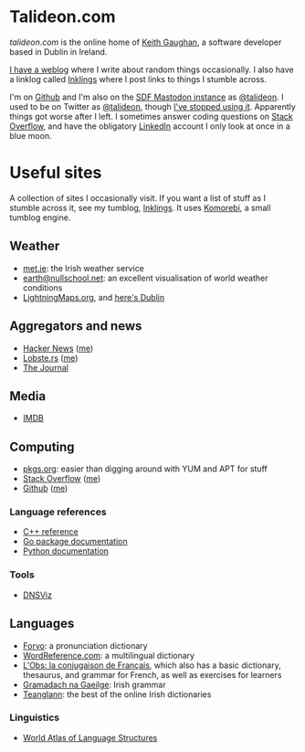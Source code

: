 # Talideon.com

_talideon.com_ is the online home of [Keith Gaughan](https://keith.gaughan.ie/about/), a software developer based in Dublin in Ireland.

[I have a weblog](https://keith.gaughan.ie/) where I write about random things occasionally.
I also have a linklog called [Inklings](https://talideon.com/inklings/) where I post links to things I stumble across.

I'm on [Github](https://github.com/kgaughan) and I'm also on the [SDF Mastodon instance](https://mastodon.sdf.org/) as [@talideon](https://mastodon.sdf.org/@talideon/).
I used to be on Twitter as [@talideon](https://twitter.com/talideon), though [I've stopped using it](https://keith.gaughan.ie/leaving-twitter.html).
Apparently things got worse after I left.
I sometimes answer coding questions on [Stack Overflow](https://stackoverflow.com/users/8342/keith-gaughan), and have the obligatory [LinkedIn](https://www.linkedin.com/in/keithgaughan) account I only look at once in a blue moon.

# Useful sites

A collection of sites I occasionally visit.
If you want a list of stuff as I stumble across it, see my tumblog, [Inklings](https://talideon.com/inklings/).
It uses [Komorebi](https://github.com/kgaughan/komorebi), a small tumblog engine.

## Weather

* [met.ie](https://met.ie/): the Irish weather service
* [earth@nullschool.net](https://earth.nullschool.net/): an excellent visualisation of world weather conditions
* [LightningMaps.org](https://www.lightningmaps.org/), and [here's Dublin](https://www.lightningmaps.org/#m=oss;t=3;s=0;o=0;b=;ts=0;z=11;y=53.3602;x=-6.1977;d=2;dl=2;dc=0;ts24=1;)

## Aggregators and news

* [Hacker News](https://news.ycombinator.com/) ([me](https://news.ycombinator.com/user?id=talideon))
* [Lobste.rs](https://lobste.rs/) ([me](https://lobste.rs/u/talideon))
* [The Journal](https://www.thejournal.ie/)

## Media

* [IMDB](https://www.imdb.com/)

## Computing

* [pkgs.org](https://pkgs.org/): easier than digging around with YUM and APT for stuff
* [Stack Overflow](https://stackoverflow.com/) ([me](https://stackoverflow.com/users/8342/keith-gaughan))
* [Github](https://github.com/) ([me](https://github.com/kgaughan))

### Language references

* [C++ reference](https://cppreference.com/)
* [Go package documentation](https://pkg.go.dev/)
* [Python documentation](https://docs.python.org/3/)

### Tools

* [DNSViz](https://dnsviz.net/)

## Languages

* [Forvo](https://forvo.com/): a pronunciation dictionary
* [WordReference.com](https://www.wordreference.com/): a multilingual dictionary
* [L'Obs: la conjugaison de Français](https://la-conjugaison.nouvelobs.com/), which also has a basic dictionary, thesaurus, and grammar for French, as well as exercises for learners
* [Gramadach na Gaeilge](http://nualeargais.ie/gnag/gram.htm): Irish grammar
* [Teanglann](https://www.teanglann.ie/): the best of the online Irish dictionaries

### Linguistics

* [World Atlas of Language Structures](https://wals.info/)
